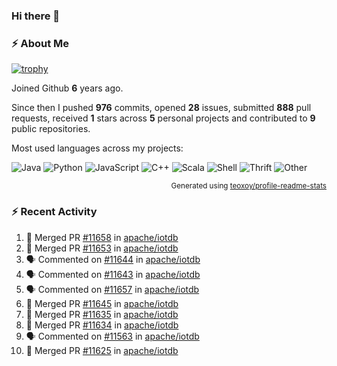 ### Hi there 👋

### :zap: About Me

[![trophy](https://github-profile-trophy.vercel.app/?username=HTHou&theme=onedark)](https://github.com/ryo-ma/github-profile-trophy)
   
Joined Github **6** years ago.

Since then I pushed **976** commits, opened **28** issues, submitted **888** pull requests, received **1** stars across **5** personal projects and contributed to **9** public repositories.

Most used languages across my projects:

![Java](https://img.shields.io/static/v1?style=flat-square&label=%E2%A0%80&color=555&labelColor=%23b07219&message=Java%EF%B8%B195.4%25)
![Python](https://img.shields.io/static/v1?style=flat-square&label=%E2%A0%80&color=555&labelColor=%233572A5&message=Python%EF%B8%B11.2%25)
![JavaScript](https://img.shields.io/static/v1?style=flat-square&label=%E2%A0%80&color=555&labelColor=%23f1e05a&message=JavaScript%EF%B8%B10.7%25)
![C++](https://img.shields.io/static/v1?style=flat-square&label=%E2%A0%80&color=555&labelColor=%23f34b7d&message=C%2B%2B%EF%B8%B10.5%25)
![Scala](https://img.shields.io/static/v1?style=flat-square&label=%E2%A0%80&color=555&labelColor=%23c22d40&message=Scala%EF%B8%B10.4%25)
![Shell](https://img.shields.io/static/v1?style=flat-square&label=%E2%A0%80&color=555&labelColor=%2389e051&message=Shell%EF%B8%B10.3%25)
![Thrift](https://img.shields.io/static/v1?style=flat-square&label=%E2%A0%80&color=555&labelColor=%23D12127&message=Thrift%EF%B8%B10.3%25)
![Other](https://img.shields.io/static/v1?style=flat-square&label=%E2%A0%80&color=555&labelColor=%23ededed&message=Other%EF%B8%B10.8%25)

<p align="right"><sub>Generated using <a href="https://github.com/marketplace/actions/profile-readme-stats">teoxoy/profile-readme-stats</a></sub></p>


<!--![](https://github.com/HTHou/HTHou/blob/output/github-contribution-grid-snake.svg)-->

<!--![Haonan Hou's github stats](https://github-readme-stats.vercel.app/api?username=HTHou&count_private=true&show_icons=true&theme=onedark)-->

<!--![Haonan Hou's wakatime stats](https://github-readme-stats.vercel.app/api/wakatime?username=HTHou&layout=compact&theme=onedark)-->

<!--![Top Langs](https://github-readme-stats.vercel.app/api/top-langs/?username=HTHou&theme=onedark&layout=compact)-->

### :zap: Recent Activity
<!--START_SECTION:activity-->
1. 🎉 Merged PR [#11658](https://github.com/apache/iotdb/pull/11658) in [apache/iotdb](https://github.com/apache/iotdb)
2. 🎉 Merged PR [#11653](https://github.com/apache/iotdb/pull/11653) in [apache/iotdb](https://github.com/apache/iotdb)
3. 🗣 Commented on [#11644](https://github.com/apache/iotdb/pull/11644#issuecomment-1839939297) in [apache/iotdb](https://github.com/apache/iotdb)
4. 🗣 Commented on [#11643](https://github.com/apache/iotdb/pull/11643#issuecomment-1839938836) in [apache/iotdb](https://github.com/apache/iotdb)
5. 🗣 Commented on [#11657](https://github.com/apache/iotdb/issues/11657#issuecomment-1839894971) in [apache/iotdb](https://github.com/apache/iotdb)
6. 🎉 Merged PR [#11645](https://github.com/apache/iotdb/pull/11645) in [apache/iotdb](https://github.com/apache/iotdb)
7. 🎉 Merged PR [#11635](https://github.com/apache/iotdb/pull/11635) in [apache/iotdb](https://github.com/apache/iotdb)
8. 🎉 Merged PR [#11634](https://github.com/apache/iotdb/pull/11634) in [apache/iotdb](https://github.com/apache/iotdb)
9. 🗣 Commented on [#11563](https://github.com/apache/iotdb/issues/11563#issuecomment-1829317964) in [apache/iotdb](https://github.com/apache/iotdb)
10. 🎉 Merged PR [#11625](https://github.com/apache/iotdb/pull/11625) in [apache/iotdb](https://github.com/apache/iotdb)
<!--END_SECTION:activity-->

<!--
**HTHou/HTHou** is a ✨ _special_ ✨ repository because its `README.md` (this file) appears on your GitHub profile.

Here are some ideas to get you started:

- 🔭 I’m currently working on ...
- 🌱 I’m currently learning ...
- 👯 I’m looking to collaborate on ...
- 🤔 I’m looking for help with ...
- 💬 Ask me about ...
- 📫 How to reach me: ...
- 😄 Pronouns: ...
- ⚡ Fun fact: ...
-->
